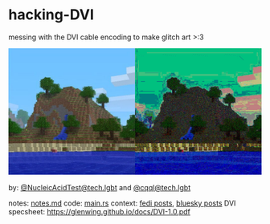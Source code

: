 # hacking-DVI
messing with the DVI cable encoding to make glitch art >:3

![example corrupted image, left has a before screenshot from minecraft and the right has a corrupted output](./example-pack.png)

by: [@NucleicAcidTest@tech.lgbt](https://tech.lgbt/@NucleicAcidTest) and [@cqql@tech.lgbt](https://tech.lgbt/@cqql)


notes: [notes.md](./notes.md)
code: [main.rs](/src/main.rs)
context: [fedi posts](https://tech.lgbt/@cqql/113940687396304966), [bluesky posts](https://bsky.app/profile/did:plc:4noczn65i6b47cmqr7ulqqqk/post/3li3e2wg4fk2x)
DVI specsheet: https://glenwing.github.io/docs/DVI-1.0.pdf
